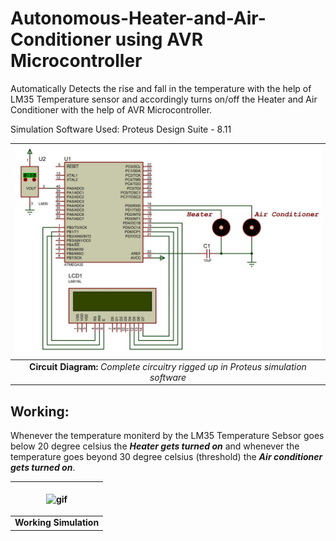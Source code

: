 # Autonomous-Heater-and-Air-Conditioner using AVR Microcontroller
Automatically Detects the rise and fall in the temperature with the help of LM35 Temperature sensor and accordingly turns on/off the Heater and Air Conditioner with the help of AVR Microcontroller. 

Simulation Software Used: Proteus Design Suite - 8.11

| ![](Circuit_Proteus.JPG) | 
|:--:| 
| **Circuit Diagram:** *Complete circuitry rigged up in Proteus simulation software* |

## Working: 
Whenever the temperature moniterd by the LM35 Temperature Sebsor goes below 20 degree celsius the ***Heater gets turned on*** and whenever the temperature goes beyond 30 degree celsius (threshold) the ***Air conditioner gets turned on***.

| <p><img align="center" alt="gif" src="https://github.com/T-Shreyas/Autonomous-Heater-and-Air-Conditioner/blob/main/Working.gif" /></p> |
|:--:| 
| **Working Simulation** |
